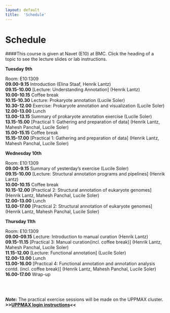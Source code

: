 ```yaml
---
layout: default
title:  'Schedule'
---
```


# Schedule

####This course is given at Navet (E10) at BMC. Click the heading of a topic to see the lecture slides or lab instructions.

**Tuesday 9th** 

Room: E10:1309  
**09.00-9.15** Introduction (Elina Staaf, Henrik Lantz)  
**09.15-10.00** [Lecture: Understanding Annotation] (Henrik Lantz)  
**10.00-10.15** Coffee break  
**10.15-10.30** Lecture: Prokaryote annotation (Lucile Soler)  
**10.30-12.00** Exercise: Prokaryote annotation and visualization (Lucile Soler)  
**12.00-13.00** Lunch  
**13.00-13.15**	Summary of prokaryote annotation exercise (Lucile Soler)  
**13.15-15.00** [Practical 1: Gathering and preparation of data] (Henrik Lantz, Mahesh Panchal, Lucile Soler)  
**15.00-15.15** Coffee break  
**15.15-17.00** [Practical 1: Gathering and preparation of data] (Henrik Lantz, Mahesh Panchal, Lucile Soler)  

**Wednesday 10th**

Room: E10:1309  
**09.00-9.15** Summary of yesterday’s exercise (Lucile Soler)  
**09.15-10.00** [Lecture: Structural annotation programs and pipelines] (Henrik Lantz)  
**10.00-10.15** Coffee break  
**10.15-12.00** [Practical 2: Structural annotation of eukaryote genomes] (Henrik Lantz, Mahesh Panchal, Lucile Soler)  
**12.00-13.00** Lunch   
**13.00-17.00** [Practical 2: Structural annotation of eukaryote genomes] (Henrik Lantz, Mahesh Panchal, Lucile Soler)   

**Thursday 11th** 

Room: E10:1309  
**09.00-09.15** Lecture: Introduction to manual curation (Henrik Lantz)  
**09.15-11.15** [Practical 3: Manual curation(incl. coffee break)] (Henrik Lantz, Mahesh Panchal, Lucile Soler)  
**11.15-12.00** [Lecture: Functional annotation] (Lucile Soler)  
**12.00-13.00** Lunch  
**13.00-16.00** [Practical 4: Functional annotation and annotation analysis contd. (incl. coffee break)] (Henrik Lantz, Mahesh Panchal, Lucile Soler)  
**16.00-17.00** Wrap-up  

<br/>
<br/>

***Note:***
The practical exercise sessions will be made on the UPPMAX cluster. **>>[UPPMAX login instructions](practical_session/LoginInstructions)<<**
